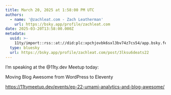 ```yaml
---
title: March 20, 2025 at 1:58:00 PM UTC
authors:
  - name: '@zachleat.com - Zach Leatherman'
    url: https://bsky.app/profile/zachleat.com
date: 2025-03-20T13:58:00.000Z
metadata:
  uuid: >-
    11ty/import::rss::at://did:plc:xpchjovbk6sxl3bv74z7cs54/app.bsky.feed.post/3lksu6deats22
  type: bluesky
  url: https://bsky.app/profile/zachleat.com/post/3lksu6deats22
---
```

I’m speaking at the @11ty.dev Meetup today:

Moving Blog Awesome from WordPress to Eleventy

https://11tymeetup.dev/events/ep-22-umami-analytics-and-blog-awesome/